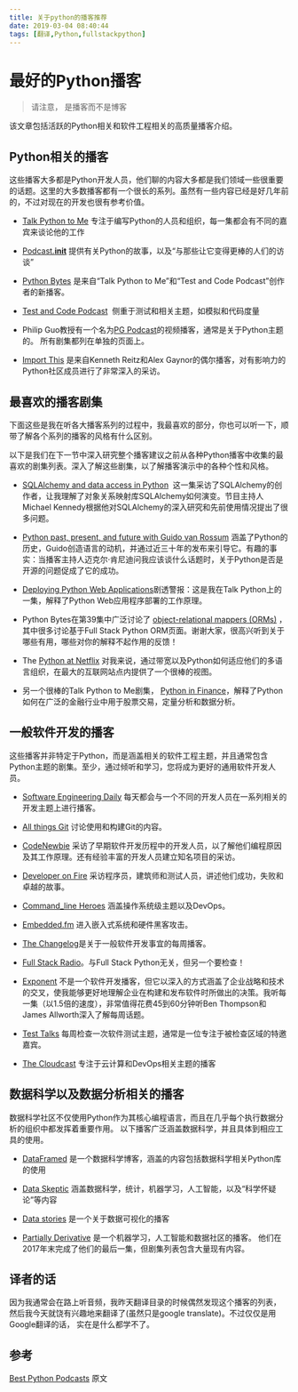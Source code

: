 ```yaml
---
title: 关于python的播客推荐
date: 2019-03-04 08:40:44
tags: [翻译,Python,fullstackpython]
---
```


# 最好的Python播客

> 请注意， 是播客而不是博客

该文章包括活跃的Python相关和软件工程相关的高质量播客介绍。

## Python相关的播客

这些播客大多都是Python开发人员，他们聊的内容大多都是我们领域一些很重要的话题。这里的大多数播客都有一个很长的系列。虽然有一些内容已经是好几年前的，不过对现在的开发也很有参考价值。

- [Talk Python to Me](https://talkpython.fm/) 专注于编写Python的人员和组织，每一集都会有不同的嘉宾来谈论他的工作

- [Podcast.__init__](http://podcastinit.com/) 提供有关Python的故事，以及“与那些让它变得更棒的人们的访谈”

- [Python Bytes](https://pythonbytes.fm/) 是来自“Talk Python to Me”和“Test and Code Podcast”创作者的新播客。

- [Test and Code Podcast](http://pythontesting.net/test-podcast/)  侧重于测试和相关主题，如模拟和代码度量

- Philip Guo教授有一个名为[PG Podcast](http://pgbovine.net/PG-Podcast.htm)的视频播客，通常是关于Python主题的。 所有剧集都列在单独的页面上。

- [Import This](https://www.kennethreitz.org/import-this/) 是来自Kenneth Reitz和Alex Gaynor的偶尔播客，对有影响力的Python社区成员进行了非常深入的采访。

## 最喜欢的播客剧集

下面这些是我在听各大播客系列的过程中，我最喜欢的部分，你也可以听一下，顺带了解各个系列的播客的风格有什么区别。

以下是我们在下一节中深入研究整个播客建议之前从各种Python播客中收集的最喜欢的剧集列表。深入了解这些剧集，以了解播客演示中的各种个性和风格。

 - [SQLAlchemy and data access in Python](https://talkpython.fm/episodes/show/5/sqlalchemy-and-data-access-in-python)  这一集采访了SQLAlchemy的创作者，让我理解了对象关系映射库SQLAlchemy如何演变。节目主持人Michael Kennedy根据他对SQLAlchemy的深入研究和先前使用情况提出了很多问题。

 - [Python past, present, and future with Guido van Rossum](https://talkpython.fm/episodes/show/100/python-past-present-and-future-with-guido-van-rossum) 涵盖了Python的历史，Guido创造语言的动机，并通过近三十年的发布来引导它。有趣的事实：当播客主持人迈克尔·肯尼迪问我应该谈什么话题时，关于Python是否是开源的问题促成了它的成功。

 - [Deploying Python Web Applications](https://talkpython.fm/episodes/show/26/deploying-python-web-applications-updated)剧透警报：这是我在Talk Python上的一集，解释了Python Web应用程序部署的工作原理。

 - Python Bytes在第39集中广泛讨论了 [object-relational mappers (ORMs)](https://www.fullstackpython.com/object-relational-mappers-orms.html) ，其中很多讨论基于Full Stack Python ORM页面。谢谢大家，很高兴听到关于哪些有用，哪些对你的解释不起作用的反馈！

 -  The [Python at Netflix](https://talkpython.fm/episodes/show/16/python-at-netflix) 对我来说，通过带宽以及Python如何适应他们的多语言组织，在最大的互联网站点内提供了一个很棒的视图。

 - 另一个很棒的Talk Python to Me剧集， [Python in Finance](https://talkpython.fm/episodes/show/120/python-in-finance)，解释了Python如何在广泛的金融行业中用于股票交易，定量分析和数据分析。


## 一般软件开发的播客

这些播客并非特定于Python，而是涵盖相关的软件工程主题，并且通常包含Python主题的剧集。至少，通过倾听和学习，您将成为更好的通用软件开发人员。

- [Software Engineering Daily](https://softwareengineeringdaily.com/) 每天都会与一个不同的开发人员在一系列相关的开发主题上进行播客。

- [All things Git](https://www.allthingsgit.com/) 讨论使用和构建Git的内容。

- [CodeNewbie](https://www.codenewbie.org/podcast) 采访了早期软件开发历程中的开发人员，以了解他们编程原因及其工作原理。还有经验丰富的开发人员建立知名项目的采访。

- [Developer on Fire](http://developeronfire.com/) 采访程序员，建筑师和测试人员，讲述他们成功，失败和卓越的故事。

- [Command_line Heroes](https://www.redhat.com/en/command-line-heroes) 涵盖操作系统级主题以及DevOps。

- [Embedded.fm](http://embedded.fm/) 进入嵌入式系统和硬件黑客攻击。

- [The Changelog](https://changelog.com/)是关于一般软件开发事宜的每周播客。

- [Full Stack Radio](http://www.fullstackradio.com/)。与Full Stack Python无关，但另一个要检查！

- [Exponent](http://exponent.fm/) 不是一个软件开发播客，但它以深入的方式涵盖了企业战略和技术的交叉，使我能够更好地理解企业在构建和发布软件时所做出的决策。我听每一集（以1.5倍的速度），非常值得花费45到60分钟听Ben Thompson和James Allworth深入了解每周话题。

- [Test Talks](https://joecolantonio.com/testtalks/) 每周检查一次软件测试主题，通常是一位专注于被检查区域的特邀嘉宾。

- [The Cloudcast](http://www.thecloudcast.net/) 专注于云计算和DevOps相关主题的播客

## 数据科学以及数据分析相关的播客

数据科学社区不仅使用Python作为其核心编程语言，而且在几乎每个执行数据分析的组织中都发挥着重要作用。 以下播客广泛涵盖数据科学，并且具体到相应工具的使用。

- [DataFramed](https://www.datacamp.com/community/podcast) 是一个数据科学博客，涵盖的内容包括数据科学相关Python库的使用

- [Data Skeptic](https://www.dataskeptic.com/) 涵盖数据科学，统计，机器学习，人工智能，以及“科学怀疑论”等内容

- [Data stories](http://datastori.es/) 是一个关于数据可视化的播客

- [Partially Derivative](http://partiallyderivative.com/) 是一个机器学习，人工智能和数据社区的播客。 他们在2017年末完成了他们的最后一集，但剧集列表包含大量现有内容。


## 译者的话
因为我通常会在路上听音频，我昨天翻译目录的时候偶然发现这个播客的列表， 然后我今天就饶有兴趣地来翻译了(虽然只是google translate)。不过仅仅是用Google翻译的话， 实在是什么都学不了。

## 参考
[Best Python Podcasts](https://www.fullstackpython.com/best-python-podcasts.html) 原文
